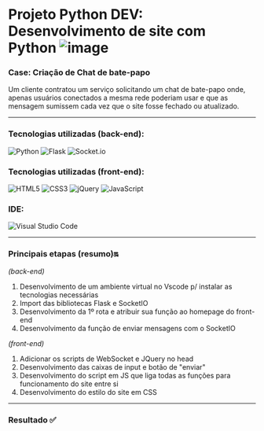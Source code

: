 # Projeto Python DEV: Desenvolvimento de site com Python ![image](https://i.gifer.com/origin/c1/c1509216eff853bf8fb246b72bb07987_w200.gif)

### Case: Criação de Chat de bate-papo

Um cliente contratou um serviço solicitando um chat de bate-papo onde, apenas usuários conectados a mesma rede poderiam usar e que as mensagem sumissem cada vez que o site fosse fechado ou atualizado.

<hr>

### Tecnologias utilizadas (back-end): 
![Python](https://img.shields.io/badge/python-3670A0?style=for-the-badge&logo=python&logoColor=ffdd54) 
![Flask](https://img.shields.io/badge/flask-%23000.svg?style=for-the-badge&logo=flask&logoColor=white)
![Socket.io](https://img.shields.io/badge/Socket.io-black?style=for-the-badge&logo=socket.io&badgeColor=010101)

### Tecnologias utilizadas (front-end):
![HTML5](https://img.shields.io/badge/html5-%23E34F26.svg?style=for-the-badge&logo=html5&logoColor=white)
![CSS3](https://img.shields.io/badge/css3-%231572B6.svg?style=for-the-badge&logo=css3&logoColor=white)
![jQuery](https://img.shields.io/badge/jquery-%230769AD.svg?style=for-the-badge&logo=jquery&logoColor=white)
![JavaScript](https://img.shields.io/badge/javascript-%23323330.svg?style=for-the-badge&logo=javascript&logoColor=%23F7DF1E)

### IDE: 
![Visual Studio Code](https://img.shields.io/badge/Visual%20Studio%20Code-0078d7.svg?style=for-the-badge&logo=visual-studio-code&logoColor=white)

<hr>

### Principais etapas (resumo)🔛

<em>(back-end)</em>
1. Desenvolvimento de um ambiente virtual no Vscode p/ instalar as tecnologias necessárias
2. Import das bibliotecas Flask e SocketIO
3. Desenvolvimento da 1º rota e atribuir sua função ao homepage do front-end
4. Desenvolvimento da função de enviar mensagens com o SocketIO

<em>(front-end)</em>
1. Adicionar os scripts de WebSocket e JQuery no head
2. Desenvolvimento das caixas de input e botão de "enviar"
3. Desenvolvimento do script em JS que liga todas as funções para funcionamento do site entre si
4. Desenvolvimento do estilo do site em CSS

<hr>

### Resultado ✅
  
